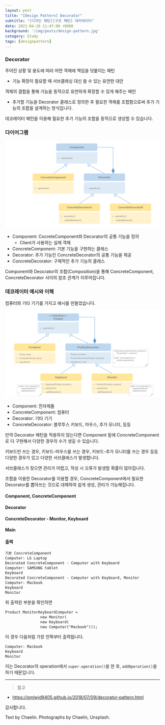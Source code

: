 ```yaml
---
layout: post
title: "[Design Pattern] Decorator"
subtitle: "[디자인 패턴][구조 패턴] 데커레이터"
date: 2021-04-20 11:47:00 +0900
background: '/img/posts/design-pattern.jpg'
category: Study
tags: [designpattern]
---
```

### Decorator
주어진 상황 및 용도에 따라 어떤 객체에 책임을 덧붙이는 패턴
* 기능 확장이 필요할 때 서브클래싱 대신 쓸 수 있는 유연한 대안

객체의 결합을 통해 기능을 동적으로 유연하게 확장할 수 있게 해주는 패턴
* 추가할 기능을 Decorator 클래스로 정의한 후 필요한 객체를 조합함으로써 추가 기능의 조합을 설계하는 방식입니다.

데코레이터 패턴을 이용해 필요한 추가 기능의 조합을 동적으로 생성할 수 있습니다.

### 다이어그램
<img class="img-fluid" src="/img/posts/inPost/decorator-01.png">

* Component: CocreteComponent와 Decorator의 공통 기능을 정의
    * Client가 사용하는 실제 객체
* ConcreteComponent: 기본 기능을 구현하는 클래스
* Decorator: 추가 기능인 ConcreteDecorator의 공통 기능을 제공
* ConcreteDecorator: 구체적인 추가 기능의 클래스

Component와 Deocrator의 조합(Composition)을 통해 ConcreteComponent, ConcreteDecorator 사이의 참조 관계가 이루어집니다.

### 데코레이터 예시와 이해
컴퓨터와 기타 기기를 가지고 예시를 만들었습니다.

<img class="img-fluid" src="/img/posts/inPost/decorator-03.png">

* Component: 전자제품
* ConcreteComponent: 컴퓨터
* Decorator: 기타 기기
* ConcreteDecorator: 블루투스 키보드, 마우스, 추가 모니터, 등등

만약 Decorator 패턴을 적용하지 않는다면 Component 밑에 ConcreteComponent로 다 구현해서 다양한 경우의 수가 생길 수 있습니다.

키보드만 쓰는 경우, 키보드-마우스를 쓰는 경우, 키보드-추가 모니터를 쓰는 경우 등등 다양한 경우가 있고 다양한 서브클래스가 발생합니다.

서브클래스가 잦으면 관리가 어렵고, 작성 시 오류가 발생할 확률이 많아집니다.

조합을 이용한 Decorator를 이용할 경우, ConcreteComponent에서 필요한 Decorator를 뽑아쓰는 것으로 대체하여 쉽게 생성, 관리가 가능해집니다.

#### Component, ConcreteComponent
<script src="https://gist.github.com/chaelin1211/249bbb5219e400c0f13d5a589c2371db.js"></script>

#### Decorator
<script src="https://gist.github.com/chaelin1211/9325927513026f3a05c612583b9af4cf.js"></script>

#### ConcreteDecorator - Monitor, Keyboard
<script src="https://gist.github.com/chaelin1211/8a09b979052b84375895318ca099fb22.js"></script>

#### Main
<script src="https://gist.github.com/chaelin1211/2c98a5df3be31f346fcecbc7efe2f7a0.js"></script>

#### 출력
```
기본 ConcreteComponent
Computer: LG Laptop
Decorated ConcreteComponent - Computer with Keyboard
Computer: SAMSUNG tablet
Keyboard
Decorated ConcreteComponent - Computer with Keyboard, Monitor
Computer: Macbook
Keyboard
Monitor
```

위 출력된 부분을 확인하면 
```
Product MonitorKeyboardComputer =
				new Monitor(
				new Keyboard(
				new Computer("Macbook")));
```

이 경우 다음처럼 가장 안쪽부터 출력됩니다.

```
Computer: Macbook
Keyboard
Monitor
```

이는 Decorator의 operation에서 ```super.operation()```을 한 후, ```addOperation()```을 하기 때문입니다.

*****

> 참고
* <a href="https://gmlwjd9405.github.io/2018/07/09/decorator-pattern.html">https://gmlwjd9405.github.io/2018/07/09/decorator-pattern.html</a>

감사합니다.

<p class = "placeholder">Text by Chaelin. Photographs by Chaelin, Unsplash.</p>
